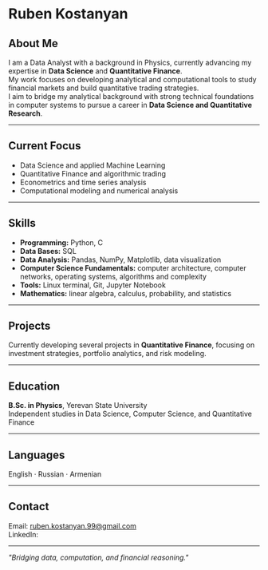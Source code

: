 # Ruben Kostanyan

## About Me
I am a Data Analyst with a background in Physics, currently advancing my expertise in **Data Science** and **Quantitative Finance**.  
My work focuses on developing analytical and computational tools to study financial markets and build quantitative trading strategies.  
I aim to bridge my analytical background with strong technical foundations in computer systems to pursue a career in **Data Science and Quantitative Research**.

---

## Current Focus
- Data Science and applied Machine Learning  
- Quantitative Finance and algorithmic trading  
- Econometrics and time series analysis  
- Computational modeling and numerical analysis  

---

## Skills
- **Programming:** Python, C
- **Data Bases:** SQL 
- **Data Analysis:** Pandas, NumPy, Matplotlib, data visualization  
- **Computer Science Fundamentals:** computer architecture, computer networks, operating systems, algorithms and complexity  
- **Tools:** Linux terminal, Git, Jupyter Notebook  
- **Mathematics:** linear algebra, calculus, probability, and statistics  

---

## Projects
Currently developing several projects in **Quantitative Finance**, focusing on investment strategies, portfolio analytics, and risk modeling.

---

## Education
**B.Sc. in Physics**, Yerevan State University  
Independent studies in Data Science, Computer Science, and Quantitative Finance  

---

## Languages 
English · Russian · Armenian  

---

## Contact
Email: ruben.kostanyan.99@gmail.com  
LinkedIn: 

---

*"Bridging data, computation, and financial reasoning."*
